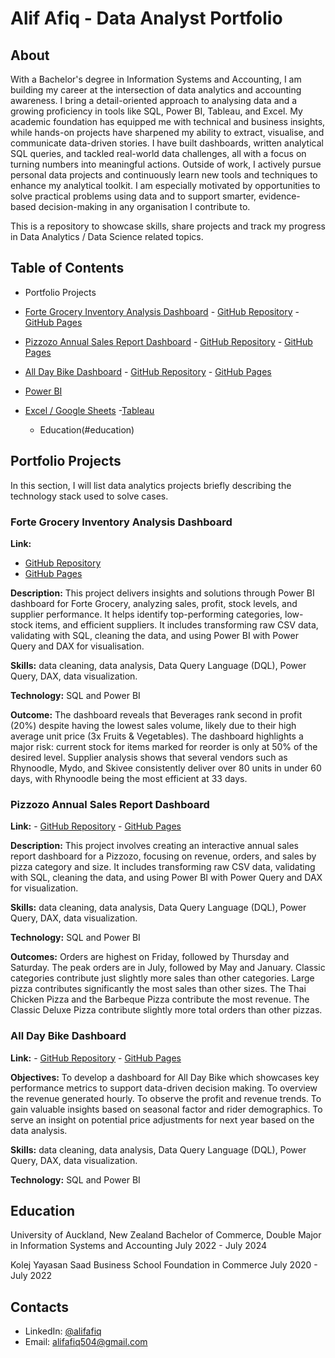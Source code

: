 # Alif Afiq - Data Analyst Portfolio
## About
With a Bachelor's degree in Information Systems and Accounting, I am building my career at the intersection of data analytics and accounting awareness. I bring a detail-oriented approach to analysing data and a growing proficiency in tools like SQL, Power BI, Tableau, and Excel.
My academic foundation has equipped me with technical and business insights, while hands-on projects have sharpened my ability to extract, visualise, and communicate data-driven stories. I have built dashboards, written analytical SQL queries, and tackled real-world data challenges, all with a focus on turning numbers into meaningful actions.
Outside of work, I actively pursue personal data projects and continuously learn new tools and techniques to enhance my analytical toolkit. I am especially motivated by opportunities to solve practical problems using data and to support smarter, evidence-based decision-making in any organisation I contribute to.

This is a repository to showcase skills, share projects and track my progress in Data Analytics / Data Science related topics.

## Table of Contents
- Portfolio Projects
- [Forte Grocery Inventory Analysis Dashboard](#forte-grocery-inventory-analysis-dashboard)
		- [GitHub Repository](https://github.com/AlifAfiq/Forte-Grocery/tree/main)
		- [GitHub Pages](https://alifafiq.github.io/Forte-Grocery/)
- [Pizzozo Annual Sales Report Dashboard](#pizzozo-annual-sales-report-dashboard)
		- [GitHub Repository](https://github.com/AlifAfiq/Pizzozo-Annual-Sales-Report-Dashboard)
		- [GitHub Pages](https://alifafiq.github.io/Pizzozo-Annual-Sales-Report-Dashboard/)
- [All Day Bike Dashboard](#all-day-bike-dashboard)
		- [GitHub Repository](https://github.com/AlifAfiq/Development-of-All-Day-Bike-Dashboard)
		- [GitHub Pages](https://alifafiq.github.io/Development-of-All-Day-Bike-Dashboard/)
- [Power BI](https://github.com/AlifAfiq/Sales-Dashboard-Common-)
- [Excel / Google Sheets](https://github.com/AlifAfiq/Simple-Excel-Dashboard)
-[Tableau](https://public.tableau.com/app/profile/muhammad.alif.afiq.bin.khairul.anuar/vizzes)

  - Education(#education)




## Portfolio Projects
In this section, I will list data analytics projects briefly describing the technology stack used to solve cases.

### Forte Grocery Inventory Analysis Dashboard 

**Link:**
- [GitHub Repository](https://github.com/AlifAfiq/Forte-Grocery/tree/main)
- [GitHub Pages](https://alifafiq.github.io/Forte-Grocery/)

**Description:** This project delivers insights and solutions through Power BI dashboard for Forte Grocery, analyzing sales, profit, stock levels, and supplier performance. It helps identify top-performing categories, low-stock items, and efficient suppliers. It includes transforming raw CSV data, validating with SQL, cleaning the data, and using Power BI with Power Query and DAX for visualisation.

**Skills:** data cleaning, data analysis, Data Query Language (DQL), Power Query, DAX, data visualization.

**Technology:** SQL and Power BI 

**Outcome:** The dashboard reveals that Beverages rank second in profit (20%) despite having the lowest sales volume, likely due to their high average unit price (3x Fruits & Vegetables). The dashboard highlights a major risk: current stock for items marked for reorder is only at 50% of the desired level. Supplier analysis shows that several vendors such as Rhynoodle, Mydo, and Skivee consistently deliver over 80 units in under 60 days, with Rhynoodle being the most efficient at 33 days.

### Pizzozo Annual Sales Report Dashboard

**Link:** 
	- [GitHub Repository](https://github.com/AlifAfiq/Pizzozo-Annual-Sales-Report-Dashboard)
	- [GitHub Pages](https://alifafiq.github.io/Pizzozo-Annual-Sales-Report-Dashboard/)


**Description:** This project involves creating an interactive annual sales report dashboard for a Pizzozo, focusing on revenue, orders, and sales by pizza category and size. It includes transforming raw CSV data, validating with SQL, cleaning the data, and using Power BI with Power Query and DAX for visualization.

**Skills:** data cleaning, data analysis, Data Query Language (DQL), Power Query, DAX, data visualization.

**Technology:** SQL and Power BI

**Outcomes:** Orders are highest on Friday, followed by Thursday and Saturday. The peak orders are in July, followed by May and January. Classic categories contribute just slightly more sales than other categories. Large pizza contributes significantly the most sales than other sizes. The Thai Chicken Pizza and the Barbeque Pizza contribute the most revenue. The Classic Deluxe Pizza contribute slightly more total orders than other pizzas.


### All Day Bike Dashboard

**Link:** 
	- [GitHub Repository](https://github.com/AlifAfiq/Pizzozo-Annual-Sales-Report-Dashboard)
	- [GitHub Pages](https://alifafiq.github.io/Pizzozo-Annual-Sales-Report-Dashboard/)

**Objectives:** To develop a dashboard for All Day Bike which showcases key performance metrics to support data-driven decision making. To overview the revenue generated hourly. To observe the profit and revenue trends. To gain valuable insights based on seasonal factor and rider demographics. To serve an insight on potential price adjustments for next year based on the data analysis.

**Skills:** data cleaning, data analysis, Data Query Language (DQL), Power Query, DAX, data visualization.

**Technology:** SQL and Power BI


## Education
University of Auckland, New Zealand 
Bachelor of Commerce, Double Major in Information Systems and Accounting
July 2022 - July 2024

Kolej Yayasan Saad Business School 
Foundation in Commerce
July 2020 - July 2022


## Contacts
- LinkedIn: [@alifafiq](www.linkedin.com/in/muhammad-alif-afiq-538a2b268)
- Email: alifafiq504@gmail.com

